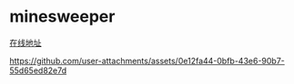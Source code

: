 # minesweeper
[在线地址](https://hawkeye-minesweeper.deno.dev/)

https://github.com/user-attachments/assets/0e12fa44-0bfb-43e6-90b7-55d65ed82e7d

